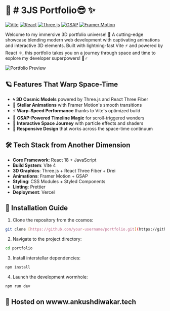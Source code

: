 # 🚀 # 3JS Portfolio😎 ✨

[![Vite](https://img.shields.io/badge/Vite-646CFF?style=flat&logo=vite&logoColor=white)](https://vitejs.dev/)
[![React](https://img.shields.io/badge/React-61DAFB?style=flat&logo=react&logoColor=black)](https://react.dev/)
[![Three.js](https://img.shields.io/badge/Three.js-000000?style=flat&logo=threedotjs&logoColor=white)](https://threejs.org/)
[![GSAP](https://img.shields.io/badge/GSAP-88CE02?style=flat&logo=greensock&logoColor=white)](https://greensock.com/gsap/)
[![Framer Motion](https://img.shields.io/badge/Framer_Motion-0055FF?style=flat&logo=framer&logoColor=white)](https://www.framer.com/motion/)

Welcome to my immersive 3D portfolio universe! 🌌 A cutting-edge showcase blending modern web development with captivating animations and interactive 3D elements. Built with lightning-fast Vite ⚡ and powered by React ⚛️, this portfolio takes you on a journey through space and time to explore my developer superpowers! 🦸♂️

![Portfolio Preview](https://cdn.motiondesign.school/uploads/2021/06/GIF_Header.gif) <!-- Add your screenshot/GIF here -->

## 🪐 Features That Warp Space-Time

- 🌀 **3D Cosmic Models** powered by Three.js and React Three Fiber
- 🌠 **Stellar Animations** with Framer Motion's smooth transitions
- ⚡ **Warp-Speed Performance** thanks to Vite's optimized build
- 🎇 **GSAP-Powered Timeline Magic** for scroll-triggered wonders
- 🌌 **Interactive Space Journey** with particle effects and shaders
- 📱 **Responsive Design** that works across the space-time continuum


## 🛠️ Tech Stack from Another Dimension

- **Core Framework**: React 18 + JavaScript
- **Build System**: Vite 4
- **3D Graphics**: Three.js + React Three Fiber + Drei
- **Animations**: Framer Motion + GSAP
- **Styling**: CSS Modules + Styled Components
- **Linting**: Prettier
- **Deployment**: Vercel

## 🚀 Installation Guide 

1. Clone the repository from the cosmos:
```bash
git clone [https://github.com/your-username/portfolio.git](https://github.com/ankush-diwakar/my_threejs_portfolio.git)
```

2. Navigate to the project directory:

```bash
cd portfolio
```

3. Install interstellar dependencies:

```bash
npm install
```

4. Launch the development wormhole:

```bash
npm run dev
```

## 🚀 Hosted on wwww.ankushdiwakar.tech
